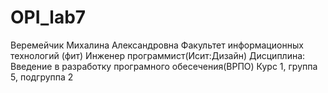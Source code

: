 # OPI_lab7
Веремейчик
Михалина
Александровна
Факультет информационных технологий (фит)
Инженер программист(Исит:Дизайн)
Дисциплина: Введение в разработку програмного обесечения(ВРПО)
Курс 1, группа 5, подгруппа 2

